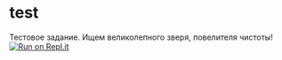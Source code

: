 # test
Тестовое задание. Ищем великолепного зверя, повелителя чистоты!
[![Run on Repl.it](https://repl.it/badge/github/agafonovpsy/test_login)](https://repl.it/github/agafonovpsy/test_login)
